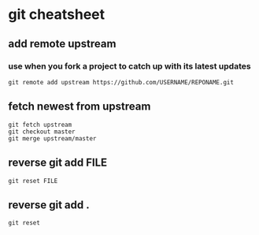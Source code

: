 # git cheatsheet

## add remote upstream
### use when you fork a project to catch up with its latest updates
```
git remote add upstream https://github.com/USERNAME/REPONAME.git
```

## fetch newest from upstream
```
git fetch upstream
git checkout master
git merge upstream/master
```

## reverse git add FILE
```
git reset FILE
```

## reverse git add .
```
git reset
```

